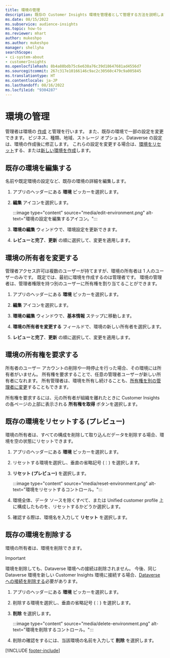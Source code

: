 ```yaml
---
title: 環境の管理
description: 既存の Customer Insights 環境を管理者として管理する方法を説明します。"
ms.date: 08/15/2022
ms.subservice: audience-insights
ms.topic: how-to
ms.reviewer: mhart
author: mukeshpo
ms.author: mukeshpo
manager: shellyha
searchScope:
- ci-system-about
- customerInsights
ms.openlocfilehash: 8b4a88bdb75c6e638a76c39d18647681ad4556d7
ms.sourcegitcommit: 267c317e10166146c9ac2c30560c479c9a005845
ms.translationtype: HT
ms.contentlocale: ja-JP
ms.lasthandoff: 08/16/2022
ms.locfileid: "9304287"
---
```

# <a name="manage-environments"></a>環境の管理

管理者は環境の [作成](create-environment.md) と管理を行います。 また、既存の環境で一部の設定を変更できます。 ビジネス、種類、地域、ストレージ オプション、Dataverse の設定は、環境の作成後に修正します。 これらの設定を変更する場合は、[環境をリセット](#reset-an-existing-environment-preview)する、または[新しい環境を作成](create-environment.md)します。

## <a name="edit-an-existing-environment"></a>既存の環境を編集する

名前や既定環境の設定など、既存の環境の詳細を編集します。

1. アプリのヘッダーにある **環境** ピッカーを選択します。

1. **編集** アイコンを選択します。

   :::image type="content" source="media/edit-environment.png" alt-text="環境の設定を編集するアイコン。":::

1. **環境の編集** ウィンドウで、環境設定を更新できます。

1. **レビューと完了**、**更新** の順に選択して、変更を適用します。

## <a name="change-the-owner-of-an-environment"></a>環境の所有者を変更する

管理者アクセス許可は複数のユーザーが持てますが、環境の所有者は 1 人のユーザーのみです。 既定では、最初に環境を作成するのは管理者です。 環境の管理者は、管理者権限を持つ別のユーザーに所有権を割り当てることができます。

1. アプリのヘッダーにある **環境** ピッカーを選択します。

1. **編集** アイコンを選択します。

1. **環境の編集** ウィンドウで、**基本情報** ステップに移動します。

1. **環境の所有者を変更する** フィールドで、環境の新しい所有者を選択します。  

1. **レビューと完了**、**更新** の順に選択して、変更を適用します。

## <a name="claim-ownership-of-an-environment"></a>環境の所有権を要求する

所有者のユーザー アカウントの削除や一時停止を行った場合、その環境には所有者がいません。 所有権を要求することで、任意の管理者ユーザーが新しい所有者になれます。 所有管理者は、環境を所有し続けることも、[所有権を別の管理者に変更](#change-the-owner-of-an-environment)することもできます。

所有権を要求するには、元の所有者が組織を離れたときに Customer Insights の各ページの上部に表示される **所有権を取得** ボタンを選択します。

## <a name="reset-an-existing-environment-preview"></a>既存の環境をリセットする (プレビュー)

環境の所有者は、すべての構成を削除して取り込んだデータを削除する場合、環境を空の状態にリセットできます。

1. アプリのヘッダーにある **環境** ピッカーを選択します。

1. リセットする環境を選択し、垂直の省略記号 (&vellip;) を選択します。

1. **リセット (プレビュー)** を選択します。

   :::image type="content" source="media/reset-environment.png" alt-text="環境をリセットするコントロール。":::

1. 環境全体、データ ソースを除くすべて、または Unified customer profile 上に構成したものを、リセットするかどうか選択します。

1. 確認する際は、環境名を入力して **リセット** を選択します。

## <a name="delete-an-existing-environment"></a>既存の環境を削除する

環境の所有者は、環境を削除できます。

> [!IMPORTANT]
> 環境を削除しても、Dataverse 環境への接続は削除されません。 今後、同じ Dataverse 環境を新しい Customer Insights 環境に接続する場合、[Dataverse への接続を削除する](customer-insights-dataverse.md#remove-an-existing-connection-to-a-dataverse-environment)必要があります。

1. アプリのヘッダーにある **環境** ピッカーを選択します。

1. 削除する環境を選択し、垂直の省略記号 (&vellip;) を選択します。 

1. **削除** を選択します。

   :::image type="content" source="media/delete-environment.png" alt-text="環境を削除するコントロール。":::

1. 削除の確認をするには、当該環境の名前を入力して **削除** を選択します。

[!INCLUDE [footer-include](includes/footer-banner.md)]

